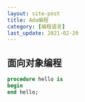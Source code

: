 ```yaml
---
layout: site-post
title: Ada编程
category: [编程语言]
last_update: 2021-02-20
---
```


## 面向对象编程
``` ada
procedure hello is
begin
end hello;
```